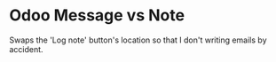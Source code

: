 # Odoo Message vs Note

Swaps the 'Log note' button's location so that I don't writing emails by accident.
